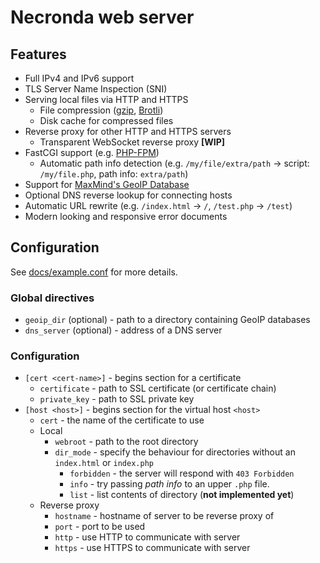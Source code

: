 
Necronda web server
===================

## Features

* Full IPv4 and IPv6 support
* TLS Server Name Inspection (SNI)
* Serving local files via HTTP and HTTPS
  * File compression ([gzip](https://www.gzip.org/), [Brotli](https://www.brotli.org/))
  * Disk cache for compressed files
* Reverse proxy for other HTTP and HTTPS servers
  * Transparent WebSocket reverse proxy **[WIP]**
* FastCGI support (e.g. [PHP-FPM](https://php-fpm.org/))
  * Automatic path info detection (e.g. `/my/file/extra/path` -> script: `/my/file.php`, path info: `extra/path`)
* Support for [MaxMind's GeoIP Database](https://www.maxmind.com/en/geoip2-services-and-databases)
* Optional DNS reverse lookup for connecting hosts
* Automatic URL rewrite (e.g. `/index.html` -> `/`, `/test.php` -> `/test`)
* Modern looking and responsive error documents


## Configuration

See [docs/example.conf](docs/example.conf) for more details.


### Global directives

* `geoip_dir` (optional) - path to a directory containing GeoIP databases
* `dns_server` (optional) - address of a DNS server


### Configuration

* `[cert <cert-name>]` - begins section for a certificate
  * `certificate` - path to SSL certificate (or certificate chain)
  * `private_key` - path to SSL private key
* `[host <host>]` - begins section for the virtual host `<host>`
  * `cert` - the name of the certificate to use
  * Local
      * `webroot` - path to the root directory
      * `dir_mode` - specify the behaviour for directories without an `index.html` or `index.php`
          * `forbidden` - the server will respond with `403 Forbidden`
          * `info` - try passing *path info* to an upper `.php` file.
          * `list` - list contents of directory (**not implemented yet**)
  * Reverse proxy
      * `hostname` - hostname of server to be reverse proxy of
      * `port` - port to be used
      * `http` - use HTTP to communicate with server
      * `https` - use HTTPS to communicate with server
